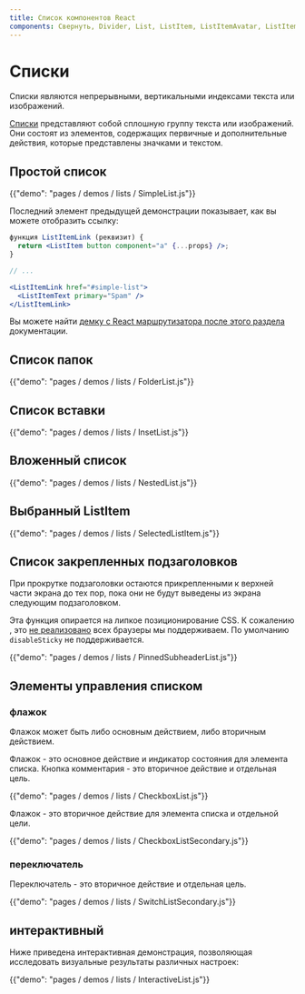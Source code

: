 ```yaml
---
title: Список компонентов React
components: Свернуть, Divider, List, ListItem, ListItemAvatar, ListItemIcon, ListItemSecondaryAction, ListItemText, ListSubheader
---
```

# Списки

<p class="description">Списки являются непрерывными, вертикальными индексами текста или изображений.</p>

[Списки](https://material.io/design/components/lists.html) представляют собой сплошную группу текста или изображений. Они состоят из элементов, содержащих первичные и дополнительные действия, которые представлены значками и текстом.

## Простой список

{{"demo": "pages / demos / lists / SimpleList.js"}}

Последний элемент предыдущей демонстрации показывает, как вы можете отобразить ссылку:

```jsx
функция ListItemLink (реквизит) {
  return <ListItem button component="a" {...props} />;
}

// ...

<ListItemLink href="#simple-list">
  <ListItemText primary="Spam" />
</ListItemLink>
```

Вы можете найти [демку с React маршрутизатора после этого раздела](/guides/composition/#react-router) документации.

## Список папок

{{"demo": "pages / demos / lists / FolderList.js"}}

## Список вставки

{{"demo": "pages / demos / lists / InsetList.js"}}

## Вложенный список

{{"demo": "pages / demos / lists / NestedList.js"}}

## Выбранный ListItem

{{"demo": "pages / demos / lists / SelectedListItem.js"}}

## Список закрепленных подзаголовков

При прокрутке подзаголовки остаются прикрепленными к верхней части экрана до тех пор, пока они не будут выведены из экрана следующим подзаголовком.

Эта функция опирается на липкое позиционирование CSS. К сожалению , это [не реализовано](https://caniuse.com/#search=sticky) всех браузеры мы поддерживаем. По умолчанию `disableSticky` не поддерживается.

{{"demo": "pages / demos / lists / PinnedSubheaderList.js"}}

## Элементы управления списком

### флажок

Флажок может быть либо основным действием, либо вторичным действием.

Флажок - это основное действие и индикатор состояния для элемента списка. Кнопка комментария - это вторичное действие и отдельная цель.

{{"demo": "pages / demos / lists / CheckboxList.js"}}

Флажок - это вторичное действие для элемента списка и отдельной цели.

{{"demo": "pages / demos / lists / CheckboxListSecondary.js"}}

### переключатель

Переключатель - это вторичное действие и отдельная цель.

{{"demo": "pages / demos / lists / SwitchListSecondary.js"}}

## интерактивный

Ниже приведена интерактивная демонстрация, позволяющая исследовать визуальные результаты различных настроек:

{{"demo": "pages / demos / lists / InteractiveList.js"}}